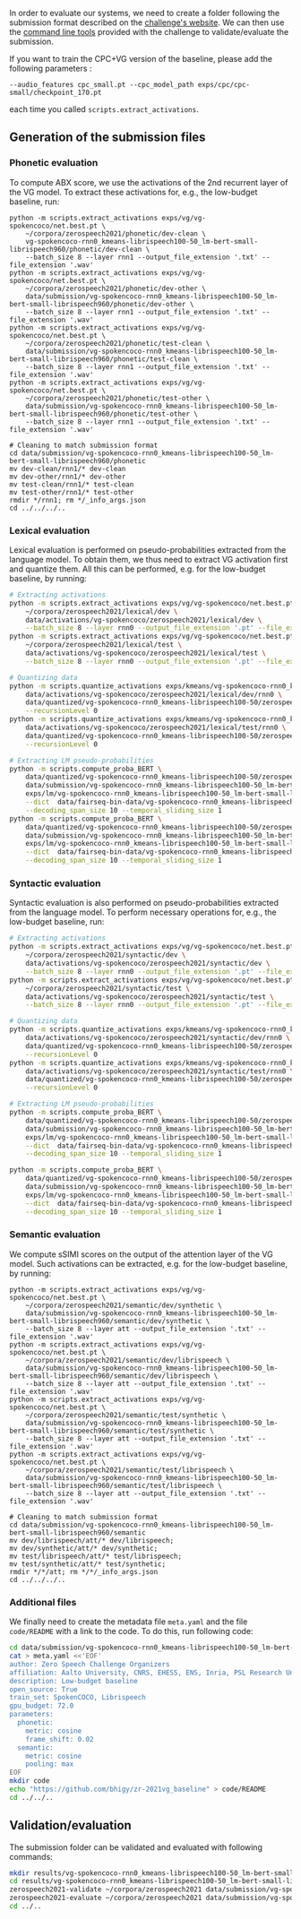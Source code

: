 In order to evaluate our systems, we need to create a folder following the submission format described on the [challenge's website](https://zerospeech.com/2021/instructions.html). We can then use the [command line tools](https://github.com/bootphon/zerospeech2021) provided with the challenge to validate/evaluate the submission.

If you want to train the CPC+VG version of the baseline, please add the following parameters :

```
--audio_features cpc_small.pt --cpc_model_path exps/cpc/cpc-small/checkpoint_170.pt
```

each time you called `scripts.extract_activations`.

## Generation of the submission files

### Phonetic evaluation

To compute ABX score, we use the activations of the 2nd recurrent layer of the VG model.
To extract these activations for, e.g., the low-budget baseline, run:

```
python -m scripts.extract_activations exps/vg/vg-spokencoco/net.best.pt \
    ~/corpora/zerospeech2021/phonetic/dev-clean \
    vg-spokencoco-rnn0_kmeans-librispeech100-50_lm-bert-small-librispeech960/phonetic/dev-clean \
    --batch_size 8 --layer rnn1 --output_file_extension '.txt' --file_extension '.wav'
python -m scripts.extract_activations exps/vg/vg-spokencoco/net.best.pt \
    ~/corpora/zerospeech2021/phonetic/dev-other \
    data/submission/vg-spokencoco-rnn0_kmeans-librispeech100-50_lm-bert-small-librispeech960/phonetic/dev-other \
    --batch_size 8 --layer rnn1 --output_file_extension '.txt' --file_extension '.wav'
python -m scripts.extract_activations exps/vg/vg-spokencoco/net.best.pt \
    ~/corpora/zerospeech2021/phonetic/test-clean \
    data/submission/vg-spokencoco-rnn0_kmeans-librispeech100-50_lm-bert-small-librispeech960/phonetic/test-clean \
    --batch_size 8 --layer rnn1 --output_file_extension '.txt' --file_extension '.wav'
python -m scripts.extract_activations exps/vg/vg-spokencoco/net.best.pt \
    ~/corpora/zerospeech2021/phonetic/test-other \
    data/submission/vg-spokencoco-rnn0_kmeans-librispeech100-50_lm-bert-small-librispeech960/phonetic/test-other \
    --batch_size 8 --layer rnn1 --output_file_extension '.txt' --file_extension '.wav'

# Cleaning to match submission format
cd data/submission/vg-spokencoco-rnn0_kmeans-librispeech100-50_lm-bert-small-librispeech960/phonetic
mv dev-clean/rnn1/* dev-clean
mv dev-other/rnn1/* dev-other
mv test-clean/rnn1/* test-clean
mv test-other/rnn1/* test-other
rmdir */rnn1; rm */_info_args.json
cd ../../../..
```

### Lexical evaluation

Lexical evaluation is performed on pseudo-probabilities extracted from the language model.
To obtain them, we thus need to extract VG activation first and quantize them.
All this can be performed, e.g. for the low-budget baseline, by running:

```bash
# Extracting activations
python -m scripts.extract_activations exps/vg/vg-spokencoco/net.best.pt \
    ~/corpora/zerospeech2021/lexical/dev \
    data/activations/vg-spokencoco/zerospeech2021/lexical/dev \
    --batch_size 8 --layer rnn0 --output_file_extension '.pt' --file_extension '.wav'
python -m scripts.extract_activations exps/vg/vg-spokencoco/net.best.pt \
    ~/corpora/zerospeech2021/lexical/test \
    data/activations/vg-spokencoco/zerospeech2021/lexical/test \
    --batch_size 8 --layer rnn0 --output_file_extension '.pt' --file_extension '.wav'

# Quantizing data
python -m scripts.quantize_activations exps/kmeans/vg-spokencoco-rnn0_kmeans-librispeech100-50/checkpoint_last.pt \
    data/activations/vg-spokencoco/zerospeech2021/lexical/dev/rnn0 \
    data/quantized/vg-spokencoco-rnn0_kmeans-librispeech100-50/zerospeech2021/lexical/dev \
    --recursionLevel 0
python -m scripts.quantize_activations exps/kmeans/vg-spokencoco-rnn0_kmeans-librispeech100-50/checkpoint_last.pt \
    data/activations/vg-spokencoco/zerospeech2021/lexical/test/rnn0 \
    data/quantized/vg-spokencoco-rnn0_kmeans-librispeech100-50/zerospeech2021/lexical/test \
    --recursionLevel 0

# Extracting LM pseudo-probabilities
python -m scripts.compute_proba_BERT \
    data/quantized/vg-spokencoco-rnn0_kmeans-librispeech100-50/zerospeech2021/lexical/dev/quantized_outputs.txt \
    data/submission/vg-spokencoco-rnn0_kmeans-librispeech100-50_lm-bert-small-librispeech960/lexical/dev.txt \
    exps/lm/vg-spokencoco-rnn0_kmeans-librispeech100-50_lm-bert-small-librispeech960/checkpoint_best.pt \
    --dict  data/fairseq-bin-data/vg-spokencoco-rnn0_kmeans-librispeech100-50/librispeech/train-full-960/dict.txt \
    --decoding_span_size 10 --temporal_sliding_size 1
python -m scripts.compute_proba_BERT \
    data/quantized/vg-spokencoco-rnn0_kmeans-librispeech100-50/zerospeech2021/lexical/test/quantized_outputs.txt \
    data/submission/vg-spokencoco-rnn0_kmeans-librispeech100-50_lm-bert-small-librispeech960/lexical/test.txt \
    exps/lm/vg-spokencoco-rnn0_kmeans-librispeech100-50_lm-bert-small-librispeech960/checkpoint_best.pt \
    --dict  data/fairseq-bin-data/vg-spokencoco-rnn0_kmeans-librispeech100-50/librispeech/train-full-960/dict.txt \
    --decoding_span_size 10 --temporal_sliding_size 1
```

### Syntactic evaluation

Syntactic evaluation is also performed on pseudo-probabilities extracted from the language model.
To perform necessary operations for, e.g., the low-budget baseline, run:

```bash
# Extracting activations
python -m scripts.extract_activations exps/vg/vg-spokencoco/net.best.pt \
    ~/corpora/zerospeech2021/syntactic/dev \
    data/activations/vg-spokencoco/zerospeech2021/syntactic/dev \
    --batch_size 8 --layer rnn0 --output_file_extension '.pt' --file_extension '.wav'
python -m scripts.extract_activations exps/vg/vg-spokencoco/net.best.pt \
    ~/corpora/zerospeech2021/syntactic/test \
    data/activations/vg-spokencoco/zerospeech2021/syntactic/test \
    --batch_size 8 --layer rnn0 --output_file_extension '.pt' --file_extension '.wav'

# Quantizing data
python -m scripts.quantize_activations exps/kmeans/vg-spokencoco-rnn0_kmeans-librispeech100-50/checkpoint_last.pt \
    data/activations/vg-spokencoco/zerospeech2021/syntactic/dev/rnn0 \
    data/quantized/vg-spokencoco-rnn0_kmeans-librispeech100-50/zerospeech2021/syntactic/dev \
    --recursionLevel 0
python -m scripts.quantize_activations exps/kmeans/vg-spokencoco-rnn0_kmeans-librispeech100-50/checkpoint_last.pt \
    data/activations/vg-spokencoco/zerospeech2021/syntactic/test/rnn0 \
    data/quantized/vg-spokencoco-rnn0_kmeans-librispeech100-50/zerospeech2021/syntactic/test \
    --recursionLevel 0

# Extracting LM pseudo-probabilities
python -m scripts.compute_proba_BERT \
    data/quantized/vg-spokencoco-rnn0_kmeans-librispeech100-50/zerospeech2021/syntactic/dev/quantized_outputs.txt \
    data/submission/vg-spokencoco-rnn0_kmeans-librispeech100-50_lm-bert-small-librispeech960/syntactic/dev.txt \
    exps/lm/vg-spokencoco-rnn0_kmeans-librispeech100-50_lm-bert-small-librispeech960/checkpoint_best.pt \
    --dict  data/fairseq-bin-data/vg-spokencoco-rnn0_kmeans-librispeech100-50/librispeech/train-full-960/dict.txt \
    --decoding_span_size 10 --temporal_sliding_size 1

python -m scripts.compute_proba_BERT \
    data/quantized/vg-spokencoco-rnn0_kmeans-librispeech100-50/zerospeech2021/syntactic/test/quantized_outputs.txt \
    data/submission/vg-spokencoco-rnn0_kmeans-librispeech100-50_lm-bert-small-librispeech960/syntactic/test.txt \
    exps/lm/vg-spokencoco-rnn0_kmeans-librispeech100-50_lm-bert-small-librispeech960/checkpoint_best.pt \
    --dict  data/fairseq-bin-data/vg-spokencoco-rnn0_kmeans-librispeech100-50/librispeech/train-full-960/dict.txt \
    --decoding_span_size 10 --temporal_sliding_size 1
```

### Semantic evaluation

We compute sSIMI scores on the output of the attention layer of the VG model.
Such activations can be extracted, e.g. for the low-budget baseline, by running:

```
python -m scripts.extract_activations exps/vg/vg-spokencoco/net.best.pt \
    ~/corpora/zerospeech2021/semantic/dev/synthetic \
    data/submission/vg-spokencoco-rnn0_kmeans-librispeech100-50_lm-bert-small-librispeech960/semantic/dev/synthetic \
    --batch_size 8 --layer att --output_file_extension '.txt' --file_extension '.wav'
python -m scripts.extract_activations exps/vg/vg-spokencoco/net.best.pt \
    ~/corpora/zerospeech2021/semantic/dev/librispeech \
    data/submission/vg-spokencoco-rnn0_kmeans-librispeech100-50_lm-bert-small-librispeech960/semantic/dev/librispeech \
    --batch_size 8 --layer att --output_file_extension '.txt' --file_extension '.wav'
python -m scripts.extract_activations exps/vg/vg-spokencoco/net.best.pt \
    ~/corpora/zerospeech2021/semantic/test/synthetic \
    data/submission/vg-spokencoco-rnn0_kmeans-librispeech100-50_lm-bert-small-librispeech960/semantic/test/synthetic \
    --batch_size 8 --layer att --output_file_extension '.txt' --file_extension '.wav'
python -m scripts.extract_activations exps/vg/vg-spokencoco/net.best.pt \
    ~/corpora/zerospeech2021/semantic/test/librispeech \
    data/submission/vg-spokencoco-rnn0_kmeans-librispeech100-50_lm-bert-small-librispeech960/semantic/test/librispeech \
    --batch_size 8 --layer att --output_file_extension '.txt' --file_extension '.wav'

# Cleaning to match submission format
cd data/submission/vg-spokencoco-rnn0_kmeans-librispeech100-50_lm-bert-small-librispeech960/semantic
mv dev/librispeech/att/* dev/librispeech;
mv dev/synthetic/att/* dev/synthetic;
mv test/librispeech/att/* test/librispeech;
mv test/synthetic/att/* test/synthetic;
rmdir */*/att; rm */*/_info_args.json
cd ../../../..
```

### Additional files

We finally need to create the metadata file `meta.yaml` and the file `code/README` with a link to the code.
To do this, run following code:

```bash
cd data/submission/vg-spokencoco-rnn0_kmeans-librispeech100-50_lm-bert-small-librispeech960
cat > meta.yaml <<'EOF'
author: Zero Speech Challenge Organizers
affiliation: Aalto University, CNRS, EHESS, ENS, Inria, PSL Research University, Tampere University, Tilburg University, University of Texas
description: Low-budget baseline
open_source: True
train_set: SpokenCOCO, Librispeech
gpu_budget: 72.0
parameters:
  phonetic:
    metric: cosine
    frame_shift: 0.02
  semantic:
    metric: cosine
    pooling: max
EOF
mkdir code
echo "https://github.com/bhigy/zr-2021vg_baseline" > code/README
cd ../../..
```

## Validation/evaluation

The submission folder can be validated and evaluated with following commands:

```bash
mkdir results/vg-spokencoco-rnn0_kmeans-librispeech100-50_lm-bert-small-librispeech960
cd results/vg-spokencoco-rnn0_kmeans-librispeech100-50_lm-bert-small-librispeech960
zerospeech2021-validate ~/corpora/zerospeech2021 data/submission/vg-spokencoco-rnn0_kmeans-librispeech100-50_lm-bert-small-librispeech960
zerospeech2021-evaluate ~/corpora/zerospeech2021 data/submission/vg-spokencoco-rnn0_kmeans-librispeech100-50_lm-bert-small-librispeech960
cd ../..
```
